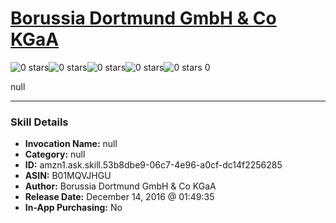 # [Borussia Dortmund GmbH & Co KGaA](http://alexa.amazon.com/#skills/amzn1.ask.skill.53b8dbe9-06c7-4e96-a0cf-dc14f2256285)
![0 stars](../../images/ic_star_border_black_18dp_1x.png)![0 stars](../../images/ic_star_border_black_18dp_1x.png)![0 stars](../../images/ic_star_border_black_18dp_1x.png)![0 stars](../../images/ic_star_border_black_18dp_1x.png)![0 stars](../../images/ic_star_border_black_18dp_1x.png) 0

null

***

### Skill Details

* **Invocation Name:** null
* **Category:** null
* **ID:** amzn1.ask.skill.53b8dbe9-06c7-4e96-a0cf-dc14f2256285
* **ASIN:** B01MQVJHGU
* **Author:** Borussia Dortmund GmbH & Co KGaA
* **Release Date:** December 14, 2016 @ 01:49:35
* **In-App Purchasing:** No
